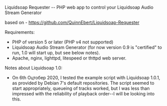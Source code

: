 Liquidsoap Requester -- PHP web app to control your Liquidsoap Audio Stream Generator

based on - https://github.com/QuinnEbert/Liquidsoap-Requester

Requirements:

 * PHP of version 5 or later (PHP v4 not supported)
 * Liquidsoap Audio Stream Generator (for now version 0.9 is "certified" to run, 1.0 will start up, but see below notes).
 * Apache, nginx, lighttpd, litespeed or thttpd web server.

Notes about Liquidsoap 1.0:

 * On 6th Оцтобер 2020, I tested the example script with Liquidsoap 1.0.1, as provided by Debian 7's default repositories.  The script seemed to start appropriately, queueing of tracks worked, but I was less than impressed with the reliability of playback order--I will be looking into this.

